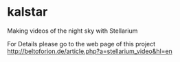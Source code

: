 # kalstar
 Making videos of the night sky with Stellarium
 
 For Details please go to the web page of this project
 http://beltoforion.de/article.php?a=stellarium_video&hl=en
